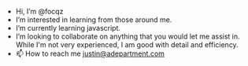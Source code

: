 - Hi, I’m @focqz
- I’m interested in learning from those around me.
- I’m currently learning javascript.
- I’m looking to collaborate on anything that you would let me assist in. While I'm not very experienced, I am good with detail and efficiency.
- 📫 How to reach me justin@adepartment.com

<!---
focqz/focqz is a ✨ special ✨ repository because its `README.md` (this file) appears on your GitHub profile.
You can click the Preview link to take a look at your changes.
--->
